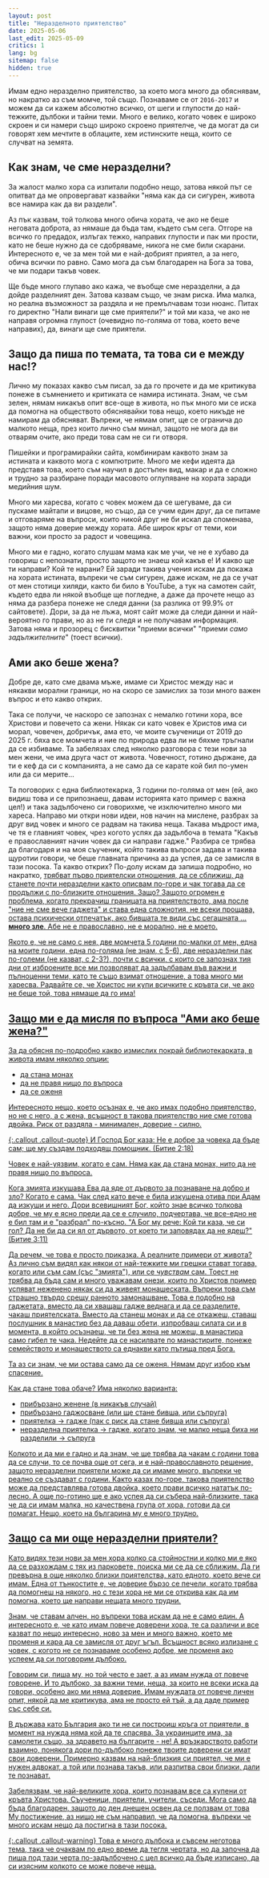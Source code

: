 ```yaml
---
layout: post
title: "Неразделното приятелство"
date: 2025-05-06
last_edit: 2025-05-09
critics: 1
lang: bg
sitemap: false
hidden: true
---
```


Имам едно неразделно приятелство, за което мога много да обяснявам, но накратко аз съм момче, той също. Познаваме се от `2016-2017` и можем да си кажем абсолютно всичко, от шеги и глупости до най-тежките, дълбоки и тайни теми. Много е велико, когато човек е широко скроен и си намери също широко скроено приятелче, че да могат да си говорят хем мечтите в облаците, хем истинските неща, които се случват на земята.

## Как знам, че сме неразделни?

За жалост малко хора са изпитали подобно нещо, затова някой път се опитват да ме опровергават казвайки "няма как да си сигурен, живота все намира как да ви раздели".

Аз пък казвам, той толкова много обича хората, че ако не беше неговата доброта, аз нямаше да бъда там, където съм сега. Отгоре на всичко го предадох, излъгах тежко, направих глупости и пак ми прости, като не беше нужно да се сдобряваме, никога не сме били скарани. Интересното е, че за мен той ми е най-добрият приятел, а за него, обича всички по равно. Само мога да съм благодарен на Бога за това, че ми подари такъв човек.

Ще бъде много глупаво ако кажа, че въобще сме неразделни, а да дойде разделният ден. Затова казвам също, че знам риска. Има малка, но реална възможност за раздяла и не премълчавам този нюанс. Питах го директно "Нали винаги ще сме приятели?" и той ми каза, че ако не направя огромна глупост (очевидно по-голяма от това, което вече направих), да, винаги ще сме приятели.

## Защо да пиша по темата, та това си е между нас!?

Лично му показах какво съм писал, за да го прочете и да ме критикува понеже в съмнението и критиката се намира истината. Знам, че съм зелен, нямам никакъв опит все-още в живота, но пък много ми се иска да помогна на обществото обяснявайки това нещо, което никъде не намирам да обясняват. Въпреки, че нямам опит, ще се огранича до малкото неща, през които лично съм минал, защото не мога да ви отварям очите, ако преди това сам не си ги отворя.

Пишейки и програмирайки сайта, комбинирам каквото знам за истината и каквото мога с компютрите. Много ме кефи идеята да представя това, което съм научил в достъпен вид, макар и да е сложно и трудно за разбиране поради масовото оглупяване на хората заради медийния шум.

Много ми харесва, когато с човек можем да се шегуваме, да си пускаме майтапи и вицове, но също, да се учим един друг, да се питаме и отговаряме на въпроси, които никой друг не би искал да споменава, защото няма доверие между хората. Абе широк кръг от теми, кои важни, кои просто за радост и човещина.

Много ми е гадно, когато слушам мама как ме учи, че не е хубаво да говориш с непознати, просто защото не знаеш кой какъв е! И какво ще ти направи? Кой те нарани? Ей заради такива учения искам да покажа на хората истината, въпреки че съм сигурен, даже искам, не да се учат от мен стотици хиляди, както би било в YouTube, а тук на самотен сайт, където едва ли някой въобще ще погледне, а даже да прочете нещо аз няма да разбера понеже не следя данни (за разлика от 99.9% от сайтовете). Дори, за да не лъжа, моят сайт може да следи данни и най-вероятно го прави, но аз не ги следя и не получавам информация. Затова няма и прозорец с бисквитки "приеми всички" "приеми *само задължителните*" (тоест всички).

## Ами ако беше жена?

Добре де, като сме двама мъже, имаме си Христос между нас и някакви морални граници, но на скоро се замислих за този много важен въпрос и ето какво открих.

Така се получи, че наскоро се запознах с немалко готини хора, все Христови и повечето са жени. Някак си като човек е Христов има си морал, човечен, добричък, ама ето, че моите съученици от 2019 до 2025 г. бяха все момчета и ние по природа едва ли не бяхме тръгнали да се избиваме. Та забелязах след няколко разговора с тези нови за мен жени, че има друга част от живота. Човечност, готино държане, да ти е кеф да си с компанията, а не само да се карате кой бил по-умен или да си мерите...

Та поговорих с една библиотекарка, 3 години по-голяма от мен (ей, ако видиш това и се припознаеш, давам историята като пример с важна цел!) и така задълбочено си говорихме, че изключително много ми хареса. Направо ми откри нови идеи, нов начин на мислене, разбрах за друг вид човек и много се радвам на такива неща. Такава мъдрост има, че тя е главният човек, чрез когото успях да задълбоча в темата "Какъв е православният начин човек да си направи гадже." Разбира се трябва да благодаря и на моя съученик, който такива въпроси задава и такива щуротии говори, че беше главната причина аз да успея, да се замисля в тази посока. Та какво открих? По-долу искам да запиша подробно, но накратко, <u>трябват първо приятелски отношения, да се сближиш, да станете почти неразделни както описвам по-горе и чак тогава да се продължи с по-близките отношения<u>. Защо? Защото огромен е проблема, когато прекрачиш границата на приятелството, ама после "ние не сме вече гаджета" и става една сложнотия, не всеки прощава, остава психически отпечатък, ако бившата те види със сегашната ... **много зле**. Абе не е православно, не е морално, не е моето.

Якото е, че не само с нея, две момчета 5 години по-малки от мен, една на моите години, една по-голяма (не знам, с 5-6), две неразделни пак по-големи (не казват, с 2-3?), почти с всички, с които се запознах тия дни от изброените все ми позволяват да задълбавам във важни и пълноценни теми, като те също взимат отношение, а това много ми харесва. Радвайте се, че Христос ни купи всичките с кръвта си, че ако не беше той, това нямаше да го има!

## Защо ми е да мисля по въпроса "Ами ако беше жена?"

За да обясня по-подробно какво измислих покрай библиотекарката, в живота имам няколко опции:
- да стана монах
- да не правя нищо по въпроса
- да се оженя

Интересното нещо, което осъзнах е, че ако имах подобно приятелство, но не с него, а с жена, всъщност в такова приятелство ние сме готова двойка. Риск от раздяла - минимален, доверие - силно.

{:.callout .callout-quote}
И Господ Бог каза: Не е добре за човека да бъде сам; ще му създам подходящ помощник. (Битие 2:18)

Човек е най-уязвим, когато е сам. Няма как да стана монах, нито да не правя нищо по въпроса.

Кога змията изкушава Ева да яде от дървото за познаване на добро и зло? Когато е сама. Чак след като вече е била изкушена отива при Адам да изкуши и него. Дори всевишният Бог, който знае всичко толкова добре, че му е ясно преди да се е случило, подчертава, че все-едно не е бил там и е "разбрал" по-късно. "А Бог му рече: Кой ти каза, че си гол? Да не би да си ял от дървото, от което ти заповядах да не ядеш?" (Битие 3:11)

Да речем, че това е просто приказка. А реалните примери от живота? Аз лично съм видял как някои от най-тежките ми грешки стават тогава, когато или съм сам (със "змията"), или се *чувствам* сам. Тоест не трябва да бъда сам и много уважавам онези, които по Христов пример успяват неженено някак си да живеят монашеската. Въпреки това съм страшно твърдо срещу ранното замонашване. Това е подобно на гаджетата, вместо да си хващаш гадже веднага и да се разделите, чакаш приятелската. Вместо да станеш монах и да се откажеш, ставаш послушник в манастир без да даваш обети, изпробваш силата си и в момента, в който осъзнаеш, че ти без жена не можеш, в манастира само гибел те чака. Недейте да се насилвате по манастирите, понеже семейството и монашеството са еднакви като пътища пред Бога.

Та аз си знам, че ми остава само да се оженя. Нямам друг избор към спасение.

Как да стане това обаче? Има няколко варианта:
- прибързано женене (в никакъв случай)
- прибързано гаджосване (или ще стане бивша, или съпруга)
- приятелка -> гадже (пак с риск да стане бивша или съпруга)
- неразделна приятелка -> гадже, когато знам, че малко неща биха ни разделили -> съпруга

Колкото и да ми е гадно и да знам, че ще трябва да чакам с години това да се случи, то се почва още от сега, и е най-православното решение, защото неразделни приятели може да си имаме много, въпреки че реално се създават с години. Както казах по-горе, такова приятелство може да представлява готова двойка, което прави всичко нататък по-лесно. А още по-готино ще е ако успея да си събера най-близките, така че да си имам малка, но качествена група от хора, готови да си помагат. Нещо, което на българина му е много трудно.

## Защо са ми още неразделни приятели?

Като видях тези нови за мен хора колко са стойностни и колко ми е яко да се разхождам с тях из парковете, поиска ми се да се сближим. Да ги превърна в още няколко близки приятелства, като едното, което вече си имам. Една от тънкостите е, че доверие бързо се печели, когато трябва да помогнеш на някого, но с тези хора не ми се открива как да им помогна, което ще направи нещата много трудни.

Знам, че ставам алчен, но въпреки това искам да не е само един. А интересното е, че като имам повече доверени хора, те са различи и все казват по нещо интересно, ново за мен и много важно, което ме променя и кара да се замисля от друг ъгъл. Всъщност всяко излизане с човек, с когото не се познаваме особено добре, ме променя ако успеем да си поговорим дълбоко.

Говорим си, пиша му, но той често е зает, а аз имам нужда от повече говорене. И то дълбоко, за важни теми, неща, за които не всеки иска да говори, особено ако ми няма доверие. Имам нуждата от повече личен опит, някой да ме критикува, ама не просто ей тъй, а да даде пример със себе си.

В държава като България ако ти не си построиш кръга от приятели, в момент на нужда няма кой да те спасява. За [украинците](https://youtu.be/lwJyTPFtH5A&t=364) има, за [самолети](https://youtu.be/watch?v=zxeRTIsAwJs) също, за здравето на българите - не! А връзкарството работи взаимно, понякога дори по-дълбоко понеже твоите доверени си имат свои доверени. Примерно казвам на най-близкия си приятел, че ми е нужен адвокат, а той или познава такъв, или разпитва свои близки, дали те познават.

Забелязвам, че най-великите хора, които познавам все са купени от кръвта Христова. Съученици, приятели, учители, съседи. Мога само да бъда благодарен, защото до ден днешен освен да се ползвам от това Му постижение, аз нищо не съм направил, че да помогна, въпреки че много искам нещо да постигна в тази посока.

{:.callout .callout-warning}
Това е много дълбока и съвсем неготова тема, така че очаквам по едно време да тегля чертата, но да започна да пиша под тази черта по-задълбочено с цел всичко да бъде изписано, да си изясним колкото се може повече неща.
